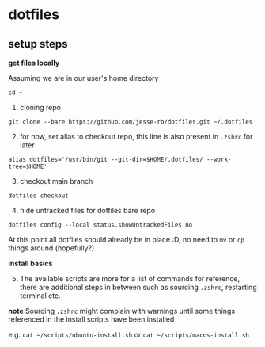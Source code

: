 # dotfiles

## setup steps

**get files locally**

Assuming we are in our user's home directory
```
cd ~
```

1. cloning repo
```
git clone --bare https://github.com/jesse-rb/dotfiles.git ~/.dotfiles
```

2. for now, set alias to checkout repo, this line is also present in `.zshrc` for later
```
alias dotfiles='/usr/bin/git --git-dir=$HOME/.dotfiles/ --work-tree=$HOME'
```

3. checkout main branch
```
dotfiles checkout
```

4. hide untracked files for dotfiles bare repo
```
dotfiles config --local status.showUntrackedFiles no
```

At this point all dotfiles should already be in place :D, no need to `mv` or `cp` things around (hopefully?)

**install basics**

5. The available scripts are more for a list of commands for reference, there are additional steps in between such as sourcing `.zshrc`, restarting terminal etc.

**note** Sourcing `.zshrc` might complain with warnings until some things referenced in the install scripts have been installed

e.g. `cat ~/scripts/ubuntu-install.sh` or `cat ~/scripts/macos-install.sh`

